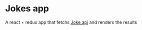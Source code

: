 # Jokes app

A react + redux app that fetchs [Joke api](https://github.com/15Dkatz/official_joke_api) and renders the results
